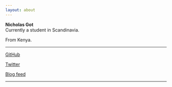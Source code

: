 ```yaml
---
layout: about
---
```


**Nicholas Got**<br />
Currently a student in Scandinavia.

From Kenya.

---

<div class="links">
<a href="https://github.com/Tiglas" target="_blank">GitHub</a>

<a href="https://twitter.com/an_G0T" target="_blank">Twitter</a>

<a href="/feed.xml" target="_blank">Blog feed</a>
</div>

---
